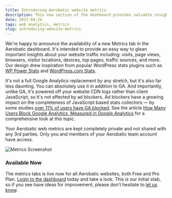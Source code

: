 ```yaml
---
title: Introducing Aerobatic website metrics
description: This new section of the dashboard provides valuable insights into your website traffic including visist, page views, visitor locations, devices, traffic source, and more.
date: 2017-04-24
tags: web analytics, metrics
slug: introducing-website-metrics
---
```


We're happy to announce the availability of a new Metrics tab in the Aerobatic dashboard. It's intended to provide an easy way to glean important insights about your website traffic including: visits, page views, browsers, visitor locations, devices, top pages, traffic sources, and more. Our design drew inspiration from popular WordPress stats plugins such as [WP Power Stats](https://wordpress.org/plugins/wp-power-stats/) and [WordPress.com Stats](https://jetpack.com/support/wordpress-com-stats/).

It's not a full Google Analytics replacement by any stretch, but it's also far less daunting. You can absolutely use it in addition to GA. And importantly, unlike GA, it's powered off your website CDN logs rather than client JavaScript, so it's not affected by ad blockers. Ad blockers have a growing impact on the completeness of JavaScript based stats collectors &mdash; by some studies [over 11% of users have GA blocked](https://www.quantable.com/analytics/how-many-users-block-google-analytics/#update1). See the article [How Many Users Block Google Analytics, Measured in Google Analytics](https://www.quantable.com/analytics/how-many-users-block-google-analytics/) for a comprehensive look at this topic.

Your Aerobatic web metrics are kept completely private and not shared with any 3rd parties. Only you and members of your Aerobatic team account have access.

![Metrics Screenshot](https://www.aerobatic.com/media/blog/metrics-dashboard-screen.png)

### Available Now

The metrics tabs is live now for all Aerobatic websites, both Free and Pro Plan. [Login to the dashboard](https://dashboard.aerobatic.com/login) today and take a look. This is our initial stab, so if you see have ideas for improvement, please don't hesitate to [let us know](mailto:support@aerobatic.com).


